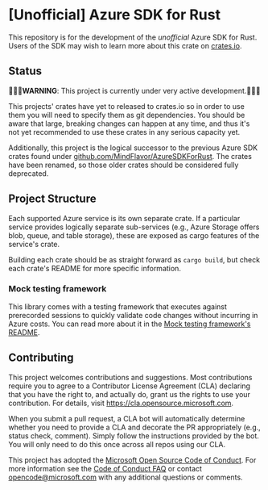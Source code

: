 # \[Unofficial\] Azure SDK for Rust

This repository is for the development of the *unofficial* Azure SDK for Rust. Users of the SDK may wish to learn more about this crate on [crates.io](https://crates.io/crates/azure_sdk_for_rust).

## Status

🚨🚨🚨**WARNING**: This project is currently under very active development.🚨🚨🚨

This projects' crates have yet to released to crates.io so in order to use them you will need to specify them as git dependencies. You should be aware that large, breaking changes can happen at any time, and thus it's not yet recommended to use these crates in any serious capacity yet. 

Additionally, this project is the logical successor to the previous Azure SDK crates found under [github.com/MindFlavor/AzureSDKForRust](https://github.com/MindFlavor/AzureSDKForRust). The crates have been renamed, so those older crates should be considered fully deprecated.

## Project Structure

Each supported Azure service is its own separate crate. If a particular service provides logically separate sub-services (e.g., Azure Storage offers blob, queue, and table storage), these are exposed as cargo features of the service's crate.

Building each crate should be as straight forward as `cargo build`, but check each crate's README for more specific information.

### Mock testing framework

This library comes with a testing framework that executes against prerecorded sessions to quickly validate code changes without incurring in Azure costs. You can read more about it in the [Mock testing framework's README](docs/mock_transport_REAMDE.md).

## Contributing

This project welcomes contributions and suggestions.  Most contributions require you to agree to a
Contributor License Agreement (CLA) declaring that you have the right to, and actually do, grant us
the rights to use your contribution. For details, visit https://cla.opensource.microsoft.com.

When you submit a pull request, a CLA bot will automatically determine whether you need to provide
a CLA and decorate the PR appropriately (e.g., status check, comment). Simply follow the instructions
provided by the bot. You will only need to do this once across all repos using our CLA.

This project has adopted the [Microsoft Open Source Code of Conduct](https://opensource.microsoft.com/codeofconduct/).
For more information see the [Code of Conduct FAQ](https://opensource.microsoft.com/codeofconduct/faq/) or
contact [opencode@microsoft.com](mailto:opencode@microsoft.com) with any additional questions or comments.
